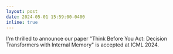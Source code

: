 ```yaml
---
layout: post
date: 2024-05-01 15:59:00-0400
inline: true
---
```


I'm thrilled to announce our paper "Think Before You Act: Decision Transformers with Internal Memory" is accepted at ICML 2024.